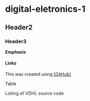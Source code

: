 # digital-eletronics-1

## Header2

### Header3


___Emphasis___


#### Links
This was created using [[GitHub]](https://github.com)

Table


Listing of VDHL source code
